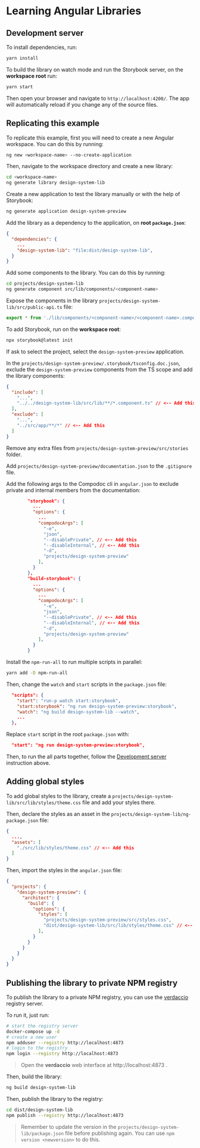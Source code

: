 # Learning Angular Libraries

## Development server

To install dependencies, run:

```bash
yarn install
```

To build the library on watch mode and run the Storybook server, on the **workspace root** run:

```bash
yarn start
```

Then open your browser and navigate to `http://localhost:4200/`. The app will automatically reload if you change any of the source files.

## Replicating this example

To replicate this example, first you will need to create a new Angular workspace. You can do this by running:

```bash
ng new <workspace-name> --no-create-application
```

Then, navigate to the workspace directory and create a new library:

```bash
cd <workspace-name>
ng generate library design-system-lib
```

Create a new application to test the library manually or with the help of Storybook:

```bash
ng generate application design-system-preview
```

Add the library as a dependency to the application, on **root `package.json`**:

```json
{
  "dependencies": {
    ...
    "design-system-lib": "file:dist/design-system-lib",
  }
}
```

Add some components to the library. You can do this by running:

```bash
cd projects/design-system-lib
ng generate component src/lib/components/<component-name>
```

Expose the components in the library `projects/design-system-lib/src/public-api.ts` file:

```typescript
export * from './lib/components/<component-name>/<component-name>.component';
```

To add Storybook, run on the **workspace root**:

```bash
npx storybook@latest init
```

If ask to select the project, select the `design-system-preview` application.

In the `projects/design-system-preview/.storybook/tsconfig.doc.json`, exclude the `design-system-preview` components from the TS scope and add the library components:

```json
{
  "include": [
    "...",
    "../../design-system-lib/src/lib/**/*.component.ts" // <-- Add this
  ],
  "exclude": [
    "...",
    "../src/app/**/*" // <-- Add this
  ]
}
```

Remove any extra files from `projects/design-system-preview/src/stories` folder.

Add `projects/design-system-preview/documentation.json` to the `.gitignore` file.

Add the following args to the Compodoc cli in `angular.json` to exclude private and internal members from the documentation:

```json
        "storybook": {
          ...
          "options": {
            ...
            "compodocArgs": [
              "-e",
              "json",
              "--disablePrivate", // <-- Add this
              "--disableInternal", // <-- Add this
              "-d",
              "projects/design-system-preview"
            ],
          }
        },
        "build-storybook": {
          ...
          "options": {
            ...
            "compodocArgs": [
              "-e",
              "json",
              "--disablePrivate", // <-- Add this
              "--disableInternal", // <-- Add this
              "-d",
              "projects/design-system-preview"
            ],
          }
        }
```

Install the `npm-run-all` to run multiple scripts in parallel:

```bash
yarn add -D npm-run-all
```

Then, change the `watch` and `start` scripts in the `package.json` file:

```json
  "scripts": {
    "start": "run-p watch start:storybook",
    "start:storybook": "ng run design-system-preview:storybook",
    "watch": "ng build design-system-lib --watch",
    ...
  },
```

Replace `start` script in the root `package.json` with:

```json
  "start": "ng run design-system-preview:storybook",
```

Then, to run the all parts together, follow the [Development server](#development-server) instruction above.

## Adding global styles

To add global styles to the library, create a `projects/design-system-lib/src/lib/styles/theme.css` file and add your styles there.

Then, declare the styles as an asset in the `projects/design-system-lib/ng-package.json` file:

```json
{
  ...,
  "assets": [
    "./src/lib/styles/theme.css" // <-- Add this
  ]
}
```

Then, import the styles in the `angular.json` file:

```json
{
  "projects": {
    "design-system-preview": {
      "architect": {
        "build": {
          "options": {
            "styles": [
              "projects/design-system-preview/src/styles.css",
              "dist/design-system-lib/src/lib/styles/theme.css" // <-- Add this
            ],
          }
        }
      }
    }
  }
}
```

## Publishing the library to private NPM registry

To publish the library to a private NPM registry, you can use the [verdaccio](https://verdaccio.org/) registry server. 

To run it, just run:

```bash
# start the registry server
docker-compose up -d
# create a new user
npm adduser --registry http://localhost:4873
# login to the registry
npm login --registry http://localhost:4873
```

> Open the **verdaccio** web interface at http://localhost:4873 .

Then, build the library:

```bash
ng build design-system-lib
```

Then, publish the library to the registry:

```bash
cd dist/design-system-lib
npm publish --registry http://localhost:4873
```

> Remember to update the version in the `projects/design-system-lib/package.json` file before publishing again. You can use `npm version <newversion>` to do this.
